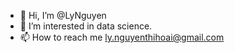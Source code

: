 - 👋 Hi, I’m @LyNguyen
- 👀 I’m interested in data science.
- 📫 How to reach me ly.nguyenthihoai@gmail.com

<!---
LyNguyen-git/LyNguyen-git is a ✨ special ✨ repository because its `README.md` (this file) appears on your GitHub profile.
You can click the Preview link to take a look at your changes.
--->
